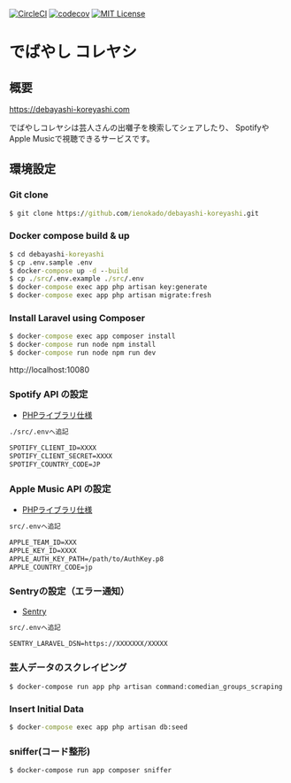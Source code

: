 [![CircleCI](https://circleci.com/gh/ienokado/debayashi-koreyashi.svg?style=svg)](https://circleci.com/gh/ienokado/debayashi-koreyashi)
[![codecov](https://codecov.io/gh/ienokado/debayashi-koreyashi/branch/develop/graph/badge.svg)](https://codecov.io/gh/ienokado/debayashi-koreyashi)
[![MIT License](http://img.shields.io/badge/license-MIT-blue.svg?style=flat)](LICENSE)

# でばやし コレヤシ

## 概要
https://debayashi-koreyashi.com

でばやしコレヤシは芸人さんの出囃子を検索してシェアしたり、
SpotifyやApple Musicで視聴できるサービスです。

## 環境設定
### Git clone
```cmd
$ git clone https://github.com/ienokado/debayashi-koreyashi.git 
```
### Docker compose build & up
```cmd
$ cd debayashi-koreyashi
$ cp .env.sample .env
$ docker-compose up -d --build
$ cp ./src/.env.example ./src/.env
$ docker-compose exec app php artisan key:generate
$ docker-compose exec app php artisan migrate:fresh
```
### Install Laravel using Composer
```cmd
$ docker-compose exec app composer install
$ docker-compose run node npm install
$ docker-compose run node npm run dev
```

http://localhost:10080

### Spotify API の設定
- [PHPライブラリ仕様](https://github.com/jwilsson/spotify-web-api-php)
```cmd
./src/.envへ追記

SPOTIFY_CLIENT_ID=XXXX
SPOTIFY_CLIENT_SECRET=XXXX
SPOTIFY_COUNTRY_CODE=JP
```

### Apple Music API の設定
- [PHPライブラリ仕様](https://github.com/PouleR/apple-music-api)
```cmd
src/.envへ追記

APPLE_TEAM_ID=XXX
APPLE_KEY_ID=XXXX
APPLE_AUTH_KEY_PATH=/path/to/AuthKey.p8
APPLE_COUNTRY_CODE=jp
```
### Sentryの設定（エラー通知）
- [Sentry](https://sentry.io)
```cmd
src/.envへ追記

SENTRY_LARAVEL_DSN=https://XXXXXXX/XXXXX
```

### 芸人データのスクレイピング
```
$ docker-compose run app php artisan command:comedian_groups_scraping
```

### Insert Initial Data
```cmd
$ docker-compose exec app php artisan db:seed
```

### sniffer(コード整形)
```
$ docker-compose run app composer sniffer
```
